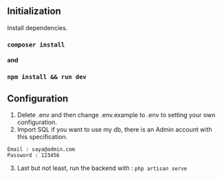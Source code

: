 ## Initialization
Install dependencies.
### `composer install`
#### and
### `npm install && run dev`

## Configuration
1. Delete .env and then change .env.example to .env to setting your own configuration.
2. Import SQL if you want to use my db, there is an Admin account with this specification.
```
Email : saya@admin.com
Password : 123456
```
3. Last but not least, run the backend with :
`php artisan serve`
